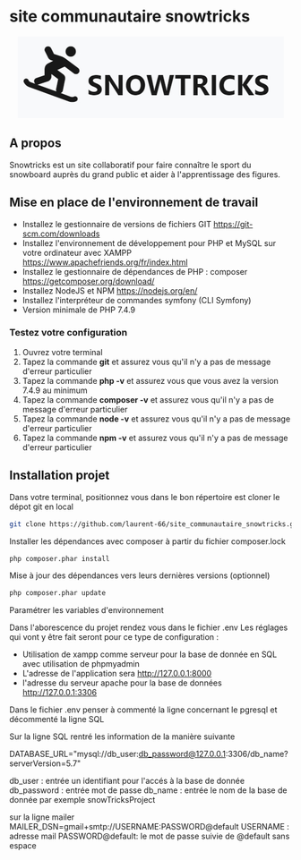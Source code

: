 # site communautaire snowtricks

<p align="center"><img src="public\images\logo+nom.JPG"></p>

## A propos

Snowtricks est un site collaboratif pour faire connaître le sport du snowboard auprès du grand public et aider à l'apprentissage des figures.

## Mise en place de l'environnement de travail

* Installez le gestionnaire de versions de fichiers GIT  https://git-scm.com/downloads
* Installez l'environnement de développement pour PHP et MySQL sur votre ordinateur avec XAMPP https://www.apachefriends.org/fr/index.html
* Installez le gestionnaire de dépendances de PHP : composer https://getcomposer.org/download/
* Installez NodeJS et NPM https://nodejs.org/en/
* Installez l'interpréteur de commandes symfony (CLI Symfony)
* Version minimale de PHP 7.4.9

### Testez votre configuration

1. Ouvrez	votre terminal
2. Tapez	la commande **git** et	assurez vous qu'il n'y a pas de message d'erreur particulier
3. Tapez	la commande **php	-v** et	assurez vous que vous avez la version 7.4.9 au minimum
4. Tapez	la commande **composer	-v** et	assurez vous qu'il n'y a pas de message d'erreur particulier
5. Tapez	la commande **node	-v** et	assurez vous qu'il n'y a pas de message d'erreur particulier
6. Tapez	la commande **npm	-v** et	assurez vous qu'il n'y a pas de message d'erreur particulier


## Installation projet

Dans votre terminal, positionnez vous dans le bon répertoire est cloner le dépot git en local 

```bash
git clone https://github.com/laurent-66/site_communautaire_snowtricks.git
```

Installer les dépendances avec composer à partir du fichier composer.lock

```bash
php composer.phar install
```
Mise à jour des dépendances vers leurs dernières versions (optionnel)

```bash
php composer.phar update
```

Paramétrer les variables d'environnement

Dans l'aborescence du projet rendez vous dans le fichier .env 
Les réglages qui vont y être fait seront pour ce type de configuration :
* Utilisation de xampp comme serveur pour la base de donnée en SQL avec utilisation de phpmyadmin
* L'adresse de l'application sera http://127.0.0.1:8000
* l'adresse du serveur apache pour la base de données http://127.0.0.1:3306

Dans le fichier .env penser à commenté la ligne concernant le pgresql et décommenté la ligne SQL

Sur la ligne SQL rentré les information de la manière suivante

DATABASE_URL="mysql://db_user:db_password@127.0.0.1:3306/db_name?serverVersion=5.7"

db_user : entrée un identifiant pour l'accés à la base de donnée
db_password : entrée mot de passe
db_name : entrée le nom de la base de donnée par exemple snowTricksProject

sur la ligne mailer
MAILER_DSN=gmail+smtp://USERNAME:PASSWORD@default
USERNAME : adresse mail
PASSWORD@default: le mot de passe suivie de @default sans espace



